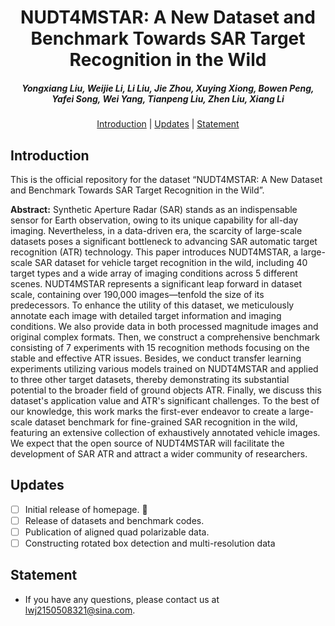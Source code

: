 <h1 align="center"> NUDT4MSTAR: A New Dataset and Benchmark
  Towards SAR Target Recognition in the Wild </h1> 

<h5 align="center"><em> Yongxiang Liu, Weijie Li, Li Liu, Jie Zhou, Xuying Xiong, Bowen Peng, Yafei Song, Wei Yang, Tianpeng Liu, Zhen Liu, Xiang Li </em></h5>

<p align="center">
  <a href="#Introduction">Introduction</a> |
  <a href="#Updates">Updates</a> |
  <a href="#Statement">Statement</a>
</p >

## Introduction

This is the official repository for the dataset “NUDT4MSTAR: A New Dataset and Benchmark Towards SAR Target Recognition in the Wild”.

**Abstract:** 
Synthetic Aperture Radar (SAR) stands as an indispensable sensor for Earth observation, owing to its unique capability for all-day imaging. Nevertheless, in a data-driven era, the scarcity of large-scale datasets poses a significant bottleneck to advancing SAR automatic target recognition (ATR) technology. This paper introduces NUDT4MSTAR, a large-scale SAR dataset for vehicle target recognition in the wild, including 40 target types and a wide array of imaging conditions across 5 different scenes. NUDT4MSTAR represents a significant leap forward in dataset scale, containing over 190,000 images—tenfold the size of its predecessors. To enhance the utility of this dataset, we meticulously annotate each image with detailed target information and imaging conditions. We also provide data in both processed magnitude images and original complex formats. Then, we construct a comprehensive benchmark consisting of 7 experiments with 15 recognition methods focusing on the stable and effective ATR issues. Besides, we conduct transfer learning experiments utilizing various models trained on NUDT4MSTAR and applied to three other target datasets, thereby demonstrating its substantial potential to the broader field of ground objects ATR. Finally, we discuss this dataset's application value and ATR's significant challenges. To the best of our knowledge, this work marks the first-ever endeavor to create a large-scale dataset benchmark for fine-grained SAR recognition in the wild, featuring an extensive collection of exhaustively annotated vehicle images. We expect that the open source of NUDT4MSTAR will facilitate the development of SAR ATR and attract a wider community of researchers.


## Updates
- [ ] Initial release of homepage. 🚀
- [ ] Release of datasets and benchmark codes. 
- [ ] Publication of aligned quad polarizable data. 
- [ ] Constructing rotated box detection and multi-resolution data
      
## Statement

- If you have any questions, please contact us at lwj2150508321@sina.com. 

```
